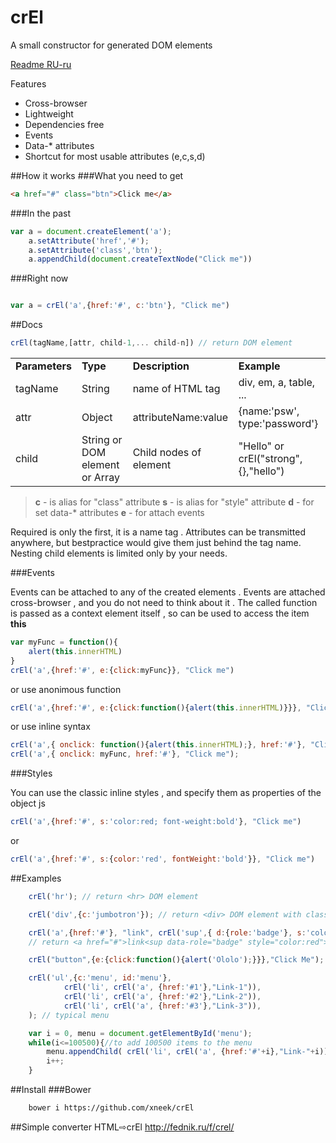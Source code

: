 # crEl

A small constructor for generated DOM elements

[Readme RU-ru](./readme_ru.md)

Features

* Cross-browser
* Lightweight
* Dependencies free
* Events
* Data-* attributes
* Shortcut for most usable attributes (e,c,s,d)

##How it works
###What you need to get
```html
<a href="#" class="btn">Click me</a>
```
###In the past 
```javascript
var a = document.createElement('a');
    a.setAttribute('href','#');
    a.setAttribute('class','btn');
    a.appendChild(document.createTextNode("Click me"))

``` 
###Right now 
```javascript

var a = crEl('a',{href:'#', c:'btn'}, "Click me")

```  

##Docs
```javascript
crEl(tagName,[attr, child-1,... child-n]) // return DOM element
```  

<table>
    <tr>
      <td><strong>Parameters</strong></td>
      <td><strong>Type</strong></td>
      <td><strong>Description</strong></td>
      <td><strong>Example</strong></td>
    </tr>
    <tr>
      <td>tagName</td>
      <td>String</td>
      <td>name of HTML tag</td>
      <td>div, em, a, table, ...</td>
    </tr>
    <tr>
      <td>attr</td>
      <td>Object</td>
      <td>attributeName:value </td>
      <td>{name:'psw', type:'password'}</td>
    </tr>
    <tr>
      <td>child</td>
      <td>String or DOM element or Array</td>
      <td>Child nodes of element</td>
      <td>&quot;Hello&quot; or crEl(&quot;strong&quot;,{},&quot;hello&quot;)</td>
    </tr>
</table>

> <strong>c</strong> - is alias for "class" attribute
> <strong>s</strong> - is alias for "style" attribute
> <strong>d</strong> - for set data-* attributes
> <strong>e</strong> - for attach events


Required is only the first, it is a name tag . Attributes can be transmitted anywhere, but bestpractice would give them just behind the tag name. Nesting child elements is limited only by your needs.

###Events

Events can be attached to any of the created elements . Events are attached cross-browser , and you do not need to think about it . The called function is passed as a context element itself , so can be used to access the item <strong>this</strong>


```javascript
var myFunc = function(){
	alert(this.innerHTML)
}
crEl('a',{href:'#', e:{click:myFunc}}, "Click me")
```
or use anonimous function
```javascript
crEl('a',{href:'#', e:{click:function(){alert(this.innerHTML)}}}, "Click me");
```
or use inline syntax
```javascript
crEl('a',{ onclick: function(){alert(this.innerHTML);}, href:'#'}, "Click me");
crEl('a',{ onclick: myFunc, href:'#'}, "Click me");
```

###Styles


You can use the classic inline styles , and specify them as properties of the object js


```javascript
crEl('a',{href:'#', s:'color:red; font-weight:bold'}, "Click me")
```
or
```javascript
crEl('a',{href:'#', s:{color:'red', fontWeight:'bold'}}, "Click me")
```


##Examples
```javascript
    crEl('hr'); // return <hr> DOM element
```  
```javascript    
    crEl('div',{c:'jumbotron'}); // return <div> DOM element with class jumbotron
```  
```javascript    
    crEl('a',{href:'#'}, "link", crEl('sup',{ d:{role:'badge'}, s:'color:red'},"NEW")); 
    // return <a href="#">link<sup data-role="badge" style="color:red">NEW</sup></a>
```  
```javascript    
    crEl("button",{e:{click:function(){alert('Ololo');}}},"Click Me"); // button with event click
```  
```javascript
    crEl('ul',{c:'menu', id:'menu'},
            crEl('li', crEl('a', {href:'#1'},"Link-1")),
            crEl('li', crEl('a', {href:'#2'},"Link-2")),
            crEl('li', crEl('a', {href:'#3'},"Link-3")),
    ); // typical menu

```  
```javascript
    var i = 0, menu = document.getElementById('menu');
    while(i<=100500){//to add 100500 items to the menu
        menu.appendChild( crEl('li', crEl('a', {href:'#'+i},"Link-"+i)) ); 
        i++;
    }
```  
##Install
###Bower
```bash
    bower i https://github.com/xneek/crEl
```

##Simple converter HTML⇨crEl
http://fednik.ru/f/crel/




